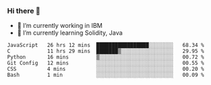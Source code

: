 ### Hi there 👋

<!--
**mathcodeman/mathcodeman** is a ✨ _special_ ✨ repository because its `README.md` (this file) appears on your GitHub profile.

Here are some ideas to get you started:

- 🔭 I’m currently working on ...
- 🌱 I’m currently learning ...
- 👯 I’m looking to collaborate on ...
- 🤔 I’m looking for help with ...
- 💬 Ask me about ...
- 📫 How to reach me: ...
- 😄 Pronouns: ...
- ⚡ Fun fact: ...
-->

- 🔭 I’m currently working in IBM
- 🌱 I’m currently learning Solidity, Java

<!--START_SECTION:waka-->

```text
JavaScript   26 hrs 12 mins  █████████████████░░░░░░░░   68.34 %
C            11 hrs 29 mins  ███████▒░░░░░░░░░░░░░░░░░   29.95 %
Python       16 mins         ▒░░░░░░░░░░░░░░░░░░░░░░░░   00.72 %
Git Config   12 mins         ░░░░░░░░░░░░░░░░░░░░░░░░░   00.55 %
CSS          4 mins          ░░░░░░░░░░░░░░░░░░░░░░░░░   00.20 %
Bash         1 min           ░░░░░░░░░░░░░░░░░░░░░░░░░   00.09 %
```

<!--END_SECTION:waka-->
